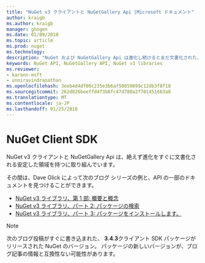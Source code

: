 ```yaml
---
title: "NuGet v3 クライアントと NuGetGallery Api |Microsoft ドキュメント"
author: kraigb
ms.author: kraigb
manager: ghogen
ms.date: 01/09/2018
ms.topic: article
ms.prod: nuget
ms.technology: 
description: "NuGet および NuGetGallery Api は進化し続けるとまだ文書化された、ですが例としては、Dave Glick のブログでご確認いただけます。"
keywords: NuGet API, NuGetGallery API, NuGet v3 libraries
ms.reviewer:
- karann-msft
- unniravindranathan
ms.openlocfilehash: 3eeb4d4df06c235e3b6af50859899c12db3f8f18
ms.sourcegitcommit: 262d026beeffd4f3b6fc47d780a2f701451663a8
ms.translationtype: MT
ms.contentlocale: ja-JP
ms.lasthandoff: 01/25/2018
---
```

# <a name="nuget-client-sdk"></a>NuGet Client SDK

NuGet v3 クライアントと NuGetGallery Api は、絶えず進化をすぐに文書化される安定した領域を持つに取り組んでいます。

その間は、Dave Glick によって次のブログ シリーズの例と、API の一部のドキュメントを見つけることができます。

- [NuGet v3 ライブラリ、第 1 部: 概要と概念](http://daveaglick.com/posts/exploring-the-nuget-v3-libraries-part-1)
- [NuGet v3 ライブラリ、パート 2: パッケージの検索](http://daveaglick.com/posts/exploring-the-nuget-v3-libraries-part-2)
- [NuGet v3 ライブラリ、パート 3: パッケージをインストールします。](http://daveaglick.com/posts/exploring-the-nuget-v3-libraries-part-3)

> [!Note]
> 次のブログ投稿がすぐに書き込まれた、 **3.4.3**クライアント SDK パッケージがリリースされた NuGet のバージョン。
> パッケージの新しいバージョンが、ブログ記事の情報と互換性ない可能性があります。
